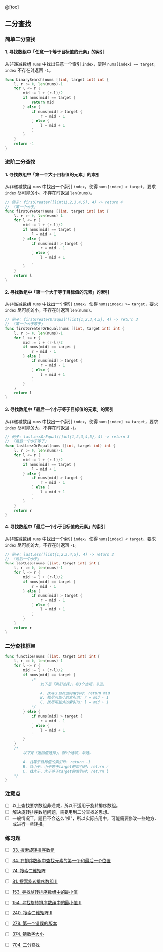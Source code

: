 @[toc]

## 二分查找
### 简单二分查找
#### 1. 寻找数组中「任意一个等于目标值的元素」的索引
从非递减数组 `nums` 中找出任意一个索引 `index`，使得 `nums[index] == target`，`index` 不存在时返回 `-1`。
```go
func binarySearch(nums []int, target int) int {
    l, r := 0, len(nums)-1
    for l <= r {
        mid := l + (r-l)/2
        if nums[mid] == target {
            return mid
        } else {
            if nums[mid] > target {
                r = mid - 1
            } else {
                l = mid + 1
            }
        }
    }
    return -1
}
```
### 进阶二分查找
#### 1. 寻找数组中「第一个大于目标值的元素」的索引
从非递减数组 `nums` 中找出一个索引 `index`，使得 `nums[index] > target`，要求 `index` 尽可能的小，不存在时返回 `len(nums)`。
```go
// 例子: firstGreater([]int{1,2,3,4,5}, 4) -> return 4
// 「第一个大于」
func firstGreater(nums []int, target int) int {
    l, r := 0, len(nums)-1
    for l <= r {
        mid := l + (r-l)/2
        if nums[mid] == target {
            l = mid + 1
        } else {
            if nums[mid] > target {
                r = mid - 1
            } else {
                l = mid + 1
            }
        }
    }
    return l
}
```
#### 2. 寻找数组中「第一个大于等于目标值的元素」的索引
从非递减数组 `nums` 中找出一个索引 `index`，使得 `nums[index] >= target`，要求 `index` 尽可能的小，不存在时返回 `len(nums)`。
```go
// 例子: firstGreaterOrEqual([]int{1,2,3,4,5}, 4) -> return 3
// 「第一个大于等于」
func firstGreaterOrEqual(nums []int, target int) int {
    l, r := 0, len(nums)-1
    for l <= r {
        mid := l + (r-l)/2
        if nums[mid] == target {
            r = mid - 1
        } else {
            if nums[mid] > target {
                r = mid - 1
            } else {
                l = mid + 1
            }
        }
    }
    return l
}
```
#### 3. 寻找数组中「最后一个小于等于目标值的元素」的索引
从非递减数组 `nums` 中找出一个索引 `index`，使得 `nums[index] <= target`，要求 `index` 尽可能的大，不存在时返回 `-1`。
```go
// 例子: lastLessOrEqual([]int{1,2,3,4,5}, 4) -> return 3
// 「最后一个小于等于」
func lastLessOrEqual(nums []int, target int) int {
    l, r := 0, len(nums)-1
    for l <= r {
        mid := l + (r-l)/2
        if nums[mid] == target {
            l = mid + 1
        } else {
            if nums[mid] > target {
                r = mid - 1
            } else {
                l = mid + 1
            }
        }
    }
    return r
}
```
#### 4. 寻找数组中「最后一个小于目标值的元素」的索引
从非递减数组 `nums` 中找出一个索引 `index`，使得 `nums[index] < target`，要求 `index` 尽可能的大，不存在时返回 `-1`。
```go
// 例子: lastLess([]int{1,2,3,4,5}, 4) -> return 2
// 「最后一个小于」
func lastLess(nums []int, target int) int {
    l, r := 0, len(nums)-1
    for l <= r {
        mid := l + (r-l)/2
        if nums[mid] == target {
            r = mid - 1
        } else {
            if nums[mid] > target {
                r = mid - 1
            } else {
                l = mid + 1
            }
        }
    }
    return r
}
```
### 二分查找框架
```go
func function(nums []int, target int) int {
    l, r := 0, len(nums)-1
    for l <= r {
        mid := l + (r-l)/2
        if nums[mid] == target {
            /* 
                以下是「索引选择」，有3个选项，单选。 
                
                A. 找等于目标值的索引时: return mid
                B. 找尽可能小的索引时: r = mid - 1
                C. 找尽可能大的索引时: l = mid + 1
            */
        } else {
            if nums[mid] > target {
                r = mid - 1
            } else {
                l = mid + 1
            }
        }
    }
    /* 
        以下是「返回值选择」，有3个选项，单选。

        A. 找等于目标值的索引时: return -1
        B. 找小于、小于等于target的索引时: return r
        C. 找大于、大于等于target的索引时: return l
    */
}
```
    
### 注意点
- [ ] 以上查找要求数组非递减，所以不适用于旋转排序数组。
- [ ] 解决旋转排序数组问题，需要用到二分查找的思想。
- [ ] 一般情况下，题目不会这么"裸"，所以实际应用中，可能需要修改一些地方、或进行一些转换。

### 练习题
- [ ] [33. 搜索旋转排序数组](https://leetcode-cn.com/problems/search-in-rotated-sorted-array/)
- [ ] [34. 在排序数组中查找元素的第一个和最后一个位置](https://leetcode-cn.com/problems/find-first-and-last-position-of-element-in-sorted-array/)
- [ ] [74. 搜索二维矩阵](https://leetcode-cn.com/problems/search-a-2d-matrix/)
- [ ] [81. 搜索旋转排序数组 II](https://leetcode-cn.com/problems/search-in-rotated-sorted-array-ii/)
- [ ] [153. 寻找旋转排序数组中的最小值](https://leetcode-cn.com/problems/find-minimum-in-rotated-sorted-array/)
- [ ] [154. 寻找旋转排序数组中的最小值 II](https://leetcode-cn.com/problems/find-minimum-in-rotated-sorted-array-ii/)
- [ ] [240. 搜索二维矩阵 II](https://leetcode-cn.com/problems/search-a-2d-matrix-ii/submissions/)
- [ ] [278. 第一个错误的版本](https://leetcode-cn.com/problems/first-bad-version/)
- [ ] [374. 猜数字大小](https://leetcode-cn.com/problems/guess-number-higher-or-lower/)
- [ ] [704. 二分查找](https://leetcode-cn.com/problems/binary-search/)

